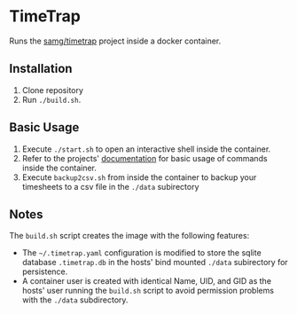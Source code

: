 # TimeTrap 

Runs the [samg/timetrap](https://github.com/samg/timetrap) project inside a docker container. 

## Installation
1. Clone repository
2. Run `./build.sh`. 

## Basic Usage
1. Execute `./start.sh` to open an interactive shell inside the container.
2. Refer to the projects' [documentation](https://github.com/samg/timetrap#basic-usage) for basic usage of commands inside the container.
3. Execute `backup2csv.sh` from inside the container to backup your timesheets to a csv file in the `./data` subirectory

## Notes

The `build.sh` script creates the image with the following features:
- The `~/.timetrap.yaml` configuration is modified to store the sqlite database `.timetrap.db` in the hosts' bind mounted `./data` subirectory for persistence.
- A container user is created with identical Name, UID, and GID as the hosts' user running the `build.sh` script to avoid permission problems with the `./data` subdirectory.



